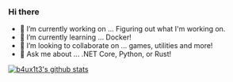 ### Hi there 


- 🔭 I’m currently working on ... Figuring out what I'm working on.
- 🌱 I’m currently learning ... Docker!
- 👯 I’m looking to collaborate on ... games, utilities and more!
- 💬 Ask me about ... .NET Core, Python, or Rust!


[![b4ux1t3's github stats](https://github-readme-stats.vercel.app/api?username=b4ux1t3&show_icons=true&theme=synthwave)](https://github.com/anuraghazra/github-readme-stats)


